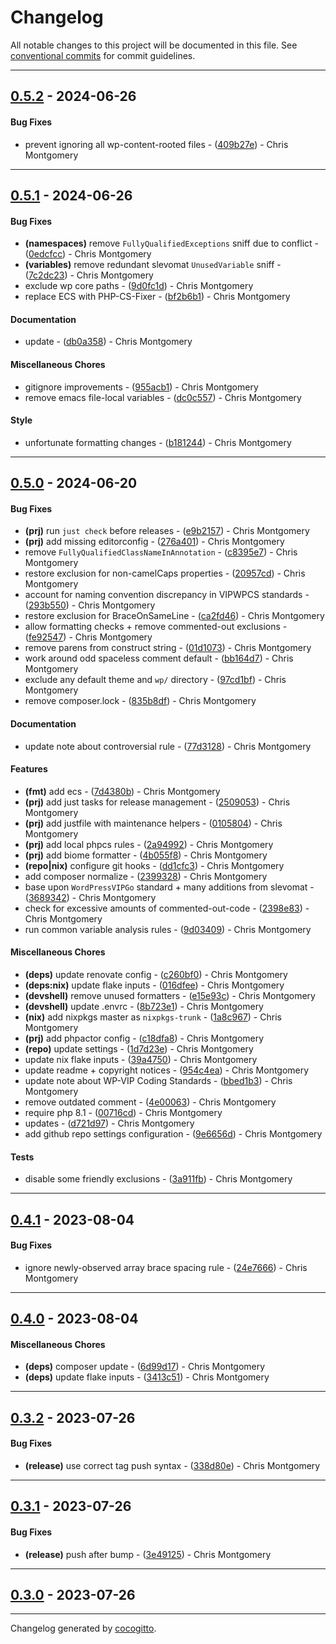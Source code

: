 # Changelog
All notable changes to this project will be documented in this file. See [conventional commits](https://www.conventionalcommits.org/) for commit guidelines.

- - -
## [0.5.2](https://github.com/kleinweb/php-coding-standards/compare/409b27e9f5696950bbada7ec5eaa4a1678c75d26..0.5.2) - 2024-06-26
#### Bug Fixes
- prevent ignoring all wp-content-rooted files - ([409b27e](https://github.com/kleinweb/php-coding-standards/commit/409b27e9f5696950bbada7ec5eaa4a1678c75d26)) - Chris Montgomery

- - -

## [0.5.1](https://github.com/kleinweb/php-coding-standards/compare/7c2dc23b409bb4cde1f8433b4d5fbd44b7c67162..0.5.1) - 2024-06-26
#### Bug Fixes
- **(namespaces)** remove `FullyQualifiedExceptions` sniff due to conflict - ([0edcfcc](https://github.com/kleinweb/php-coding-standards/commit/0edcfccbb04d9e72c999cd7b1f1599bf88dbbab5)) - Chris Montgomery
- **(variables)** remove redundant slevomat `UnusedVariable` sniff - ([7c2dc23](https://github.com/kleinweb/php-coding-standards/commit/7c2dc23b409bb4cde1f8433b4d5fbd44b7c67162)) - Chris Montgomery
- exclude wp core paths - ([9d0fc1d](https://github.com/kleinweb/php-coding-standards/commit/9d0fc1d56b4354b7eb59f330bee349f67b71fa47)) - Chris Montgomery
- replace ECS with PHP-CS-Fixer - ([bf2b6b1](https://github.com/kleinweb/php-coding-standards/commit/bf2b6b1a4479043f9bf709026849bb038a8a5ed8)) - Chris Montgomery
#### Documentation
- update - ([db0a358](https://github.com/kleinweb/php-coding-standards/commit/db0a35859327ddc1dc152467ceb89e96e21da12c)) - Chris Montgomery
#### Miscellaneous Chores
- gitignore improvements - ([955acb1](https://github.com/kleinweb/php-coding-standards/commit/955acb145f68a6b746c29b62279c37685655bc6e)) - Chris Montgomery
- remove emacs file-local variables - ([dc0c557](https://github.com/kleinweb/php-coding-standards/commit/dc0c55747b2f4e8371092b2976a20782437b010b)) - Chris Montgomery
#### Style
- unfortunate formatting changes - ([b181244](https://github.com/kleinweb/php-coding-standards/commit/b1812440f3dc9573cc8edd1c32f8a0d11e3825d0)) - Chris Montgomery

- - -

## [0.5.0](https://github.com/kleinweb/php-coding-standards/compare/9e6656d6a3269ee0e8ea6f030d025033493f830a..0.5.0) - 2024-06-20
#### Bug Fixes
- **(prj)** run `just check` before releases - ([e9b2157](https://github.com/kleinweb/php-coding-standards/commit/e9b2157295d940315e372fbf5f93ff6797765507)) - Chris Montgomery
- **(prj)** add missing editorconfig - ([276a401](https://github.com/kleinweb/php-coding-standards/commit/276a40140d7b160660a6292a5bad1e0c89cba890)) - Chris Montgomery
- remove `FullyQualifiedClassNameInAnnotation` - ([c8395e7](https://github.com/kleinweb/php-coding-standards/commit/c8395e766d7885bc3cb6eff145cb8938f34f12b0)) - Chris Montgomery
- restore exclusion for non-camelCaps properties - ([20957cd](https://github.com/kleinweb/php-coding-standards/commit/20957cd4d4dd22d4cb9a47c293575e6e430f3320)) - Chris Montgomery
- account for naming convention discrepancy in VIPWPCS standards - ([293b550](https://github.com/kleinweb/php-coding-standards/commit/293b550975279f2919d69dbd73455cd5df72bfb2)) - Chris Montgomery
- restore exclusion for BraceOnSameLine - ([ca2fd46](https://github.com/kleinweb/php-coding-standards/commit/ca2fd46023fd21a1042af92e373d9f02e70b7c56)) - Chris Montgomery
- allow formatting checks + remove commented-out exclusions - ([fe92547](https://github.com/kleinweb/php-coding-standards/commit/fe92547766b65dae3bba2d53d13a730445889d94)) - Chris Montgomery
- remove parens from construct string - ([01d1073](https://github.com/kleinweb/php-coding-standards/commit/01d107309d5cffe1141672fddf00e097a5a84bd0)) - Chris Montgomery
- work around odd spaceless comment default - ([bb164d7](https://github.com/kleinweb/php-coding-standards/commit/bb164d781527213d8ade5e7d2e6fa2adf0d22aa7)) - Chris Montgomery
- exclude any default theme and `wp/` directory - ([97cd1bf](https://github.com/kleinweb/php-coding-standards/commit/97cd1bf7dde15f956e7c589986a10e4f95f05d07)) - Chris Montgomery
- remove composer.lock - ([835b8df](https://github.com/kleinweb/php-coding-standards/commit/835b8df6c840e7f1c8424de17ec80f0682f8c514)) - Chris Montgomery
#### Documentation
- update note about controversial rule - ([77d3128](https://github.com/kleinweb/php-coding-standards/commit/77d312824f1e13637c3ff8140d9b3f45290cbe81)) - Chris Montgomery
#### Features
- **(fmt)** add ecs - ([7d4380b](https://github.com/kleinweb/php-coding-standards/commit/7d4380bab074e3871020119eb6d78c675d6c76ce)) - Chris Montgomery
- **(prj)** add just tasks for release management - ([2509053](https://github.com/kleinweb/php-coding-standards/commit/25090530c35d262d37da9ab9c3325b0695a535ff)) - Chris Montgomery
- **(prj)** add justfile with maintenance helpers - ([0105804](https://github.com/kleinweb/php-coding-standards/commit/01058046717734d8efa9c316e0a950ab34a31b82)) - Chris Montgomery
- **(prj)** add local phpcs rules - ([2a94992](https://github.com/kleinweb/php-coding-standards/commit/2a94992e5a5a04b2d828372b552503711933321c)) - Chris Montgomery
- **(prj)** add biome formatter - ([4b055f8](https://github.com/kleinweb/php-coding-standards/commit/4b055f8aede1008d5a47908bc9e3d679da826334)) - Chris Montgomery
- **(repo|nix)** configure git hooks - ([dd1cfc3](https://github.com/kleinweb/php-coding-standards/commit/dd1cfc33afdd25c728370eb40ce02a82ecf4dbd9)) - Chris Montgomery
- add composer normalize - ([2399328](https://github.com/kleinweb/php-coding-standards/commit/2399328da4ebe3e3d4c9d835444b09790a9d239b)) - Chris Montgomery
- base upon `WordPressVIPGo` standard + many additions from slevomat - ([3689342](https://github.com/kleinweb/php-coding-standards/commit/368934294d15b2eb94c6ad9de10ea42bd929018f)) - Chris Montgomery
- check for excessive amounts of commented-out-code - ([2398e83](https://github.com/kleinweb/php-coding-standards/commit/2398e83c097bdfcf5af92bdfaec215456b3ac3bd)) - Chris Montgomery
- run common variable analysis rules - ([9d03409](https://github.com/kleinweb/php-coding-standards/commit/9d034096bcdd2a25bfae4b924e934d3d4544b63e)) - Chris Montgomery
#### Miscellaneous Chores
- **(deps)** update renovate config - ([c260bf0](https://github.com/kleinweb/php-coding-standards/commit/c260bf0427c531fce41aebae9e4fd99f74d36000)) - Chris Montgomery
- **(deps:nix)** update flake inputs - ([016dfee](https://github.com/kleinweb/php-coding-standards/commit/016dfeeeb55f03433b0afe5877b31ec4ad11f46e)) - Chris Montgomery
- **(devshell)** remove unused formatters - ([e15e93c](https://github.com/kleinweb/php-coding-standards/commit/e15e93c53494509e369e559fe5de8976e045f503)) - Chris Montgomery
- **(devshell)** update .envrc - ([8b723e1](https://github.com/kleinweb/php-coding-standards/commit/8b723e1569ed6eed6ae661c2e3eb6fc3bcb836c2)) - Chris Montgomery
- **(nix)** add nixpkgs master as `nixpkgs-trunk` - ([1a8c967](https://github.com/kleinweb/php-coding-standards/commit/1a8c967113b092224e87855ce630747202a22db9)) - Chris Montgomery
- **(prj)** add phpactor config - ([c18dfa8](https://github.com/kleinweb/php-coding-standards/commit/c18dfa8a8e298307c8774978ab7faf5bce2ffddc)) - Chris Montgomery
- **(repo)** update settings - ([1d7d23e](https://github.com/kleinweb/php-coding-standards/commit/1d7d23e20073000c8eb80d497ac5d22c70cf9c88)) - Chris Montgomery
- update nix flake inputs - ([39a4750](https://github.com/kleinweb/php-coding-standards/commit/39a47506e179982478477491aea0e87da44003c5)) - Chris Montgomery
- update readme + copyright notices - ([954c4ea](https://github.com/kleinweb/php-coding-standards/commit/954c4ead7376b3998b6f6b58a0599e7b6a8847d3)) - Chris Montgomery
- update note about WP-VIP Coding Standards - ([bbed1b3](https://github.com/kleinweb/php-coding-standards/commit/bbed1b3acd88dc54bd4efdbbe422a7ec80649c68)) - Chris Montgomery
- remove outdated comment - ([4e00063](https://github.com/kleinweb/php-coding-standards/commit/4e0006321169cbed3443c5c8cc7cfb6ecfb5f1c2)) - Chris Montgomery
- require php 8.1 - ([00716cd](https://github.com/kleinweb/php-coding-standards/commit/00716cd40d1e25f2441b4d10bd1d61fbe1e7597e)) - Chris Montgomery
- updates - ([d721d97](https://github.com/kleinweb/php-coding-standards/commit/d721d971b6563043cd1bef15464bf9fb83a29fab)) - Chris Montgomery
- add github repo settings configuration - ([9e6656d](https://github.com/kleinweb/php-coding-standards/commit/9e6656d6a3269ee0e8ea6f030d025033493f830a)) - Chris Montgomery
#### Tests
- disable some friendly exclusions - ([3a911fb](https://github.com/kleinweb/php-coding-standards/commit/3a911fba8e13bc2b8aa151b49e2fffb5d228914d)) - Chris Montgomery

- - -

## [0.4.1](https://github.com/kleinweb/php-coding-standards/compare/0.4.0..0.4.1) - 2023-08-04
#### Bug Fixes
- ignore newly-observed array brace spacing rule - ([24e7666](https://github.com/kleinweb/php-coding-standards/commit/24e7666798cf84b19cd322bb48773300ece2f67e)) - Chris Montgomery

- - -

## [0.4.0](https://github.com/kleinweb/php-coding-standards/compare/0.3.2..0.4.0) - 2023-08-04
#### Miscellaneous Chores
- **(deps)** composer update - ([6d99d17](https://github.com/kleinweb/php-coding-standards/commit/6d99d17994a5a032392d5eee2e761f82e1a850db)) - Chris Montgomery
- **(deps)** update flake inputs - ([3413c51](https://github.com/kleinweb/php-coding-standards/commit/3413c51996e0da75c87e7146fd5ce369b65303ef)) - Chris Montgomery

- - -

## [0.3.2](https://github.com/kleinweb/php-coding-standards/compare/0.3.1..0.3.2) - 2023-07-26
#### Bug Fixes
- **(release)** use correct tag push syntax - ([338d80e](https://github.com/kleinweb/php-coding-standards/commit/338d80e7304301494a2f732c3132ad4e2128238d)) - Chris Montgomery

- - -

## [0.3.1](https://github.com/kleinweb/php-coding-standards/compare/0.3.0..0.3.1) - 2023-07-26
#### Bug Fixes
- **(release)** push after bump - ([3e49125](https://github.com/kleinweb/php-coding-standards/commit/3e4912562cfcbfa2fca2b1601cb049061c6e1780)) - Chris Montgomery

- - -

## [0.3.0](https://github.com/kleinweb/php-coding-standards/compare/0.1.0..0.3.0) - 2023-07-26

- - -

Changelog generated by [cocogitto](https://github.com/cocogitto/cocogitto).
